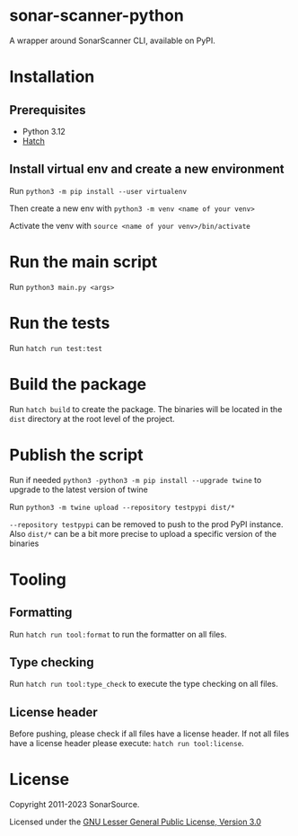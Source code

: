 # sonar-scanner-python
A wrapper around SonarScanner CLI, available on PyPI.

# Installation 
## Prerequisites

 - Python 3.12
 - [Hatch](https://hatch.pypa.io/latest/install/)

## Install virtual env and create a new environment

Run `python3 -m pip install --user virtualenv`

Then create a new env with `python3 -m venv <name of your venv>`

Activate the venv with `source <name of your venv>/bin/activate`

# Run the main script

Run `python3 main.py <args>`

# Run the tests

Run `hatch run test:test`

# Build the package

Run `hatch build` to create the package. 
The binaries will be located in the `dist` directory at the root level of the project.

# Publish the script

Run if needed `python3 -python3 -m pip install --upgrade twine` to upgrade to the latest version of twine

Run `python3 -m twine upload --repository testpypi dist/*` 

`--repository testpypi` can be removed to push to the prod PyPI instance.
Also `dist/*` can be a bit more precise to upload a specific version of the binaries

# Tooling 
## Formatting 

Run `hatch run tool:format` to run the formatter on all files.

## Type checking

Run `hatch run tool:type_check` to execute the type checking on all files.

## License header

Before pushing, please check if all files have a license header.
If not all files have a license header please execute: `hatch run tool:license`.


# License

Copyright 2011-2023 SonarSource.

Licensed under the [GNU Lesser General Public License, Version 3.0](http://www.gnu.org/licenses/lgpl.txt)
